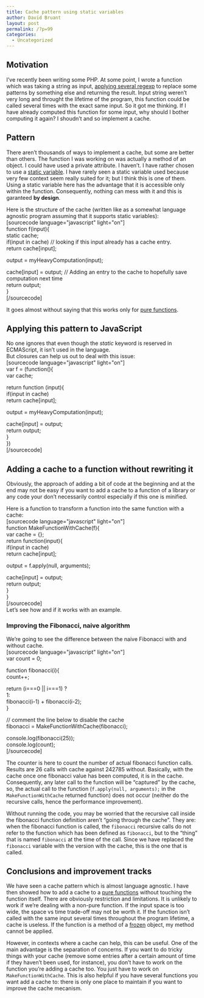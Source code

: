 ```yaml
---
title: Cache pattern using static variables
author: David Bruant
layout: post
permalink: /?p=99
categories:
  - Uncategorized
---
```

## Motivation

I&#8217;ve recently been writing some PHP. At some point, I wrote a function which was taking a string as input, [applying several regexp][1] to replace some patterns by something else and returning the result. Input string weren&#8217;t very long and throught the lifetime of the program, this function could be called several times with the exact same input. So it got me thinking. If I have already computed this function for some input, why should I bother computing it again? I shoudn&#8217;t and so implement a cache.

## Pattern

There aren&#8217;t thousands of ways to implement a cache, but some are better than others. The function I was working on was actually a method of an object. I could have used a private attribute. I haven&#8217;t. I have rather chosen to use a [static variable][2]. I have rarely seen a static variable used because very few context seem really suited for it; but I think this is one of them. Using a static variable here has the advantage that it is accessible only within the function. Consequently, nothing can mess with it and this is garanteed **by design**.

Here is the structure of the cache (written like as a somewhat language agnostic program assuming that it supports static variables):  
[sourcecode language="javascript" light="on"]  
function f(input){  
static cache;  
if(input in cache) // looking if this input already has a cache entry.  
return cache[input];

output = myHeavyComputation(input);

cache[input] = output; // Adding an entry to the cache to hopefully save computation next time  
return output;  
}  
[/sourcecode]

It goes almost without saying that this works only for [pure functions][3]. 

## Applying this pattern to JavaScript

No one ignores that even though the *static* keyword is reserved in ECMAScript, it isn&#8217;t used in the language.  
But closures can help us out to deal with this issue:  
[sourcecode language="javascript" light="on"]  
var f = (function(){  
var cache;

return function (input){  
if(input in cache)  
return cache[input];

output = myHeavyComputation(input);

cache[input] = output;  
return output;  
}  
})  
[/sourcecode] 

## Adding a cache to a function without rewriting it

Obviously, the approach of adding a bit of code at the beginning and at the end may not be easy if you want to add a cache to a function of a library or any code your don&#8217;t necessarily control especially if this one is minified.

Here is a function to transform a function into the same function with a cache:  
[sourcecode language="javascript" light="on"]  
function MakeFunctionWithCache(f){  
var cache = {};  
return function(input){  
if(input in cache)  
return cache[input];

output = f.apply(null, arguments);

cache[input] = output;  
return output;  
}  
}  
[/sourcecode]  
Let&#8217;s see how and if it works with an example. 

### Improving the Fibonacci, naive algorithm

We&#8217;re going to see the difference between the naive Fibonacci with and without cache.  
[sourcecode language="javascript" light="on"]  
var count = 0;

function fibonacci(i){  
count++;

return (i===0 || i===1) ?  
1:  
fibonacci(i-1) + fibonacci(i-2);  
}

// comment the line below to disable the cache  
fibonacci = MakeFunctionWithCache(fibonacci);

console.log(fibonacci(25));  
console.log(count);  
[/sourcecode]

The counter is here to count the number of actual fibonacci function calls. Results are 26 calls with cache against 242785 without. Basically, with the cache once one fibonacci value has been computed, it is in the cache. Consequently, any later call to the function will be &#8220;captured&#8221; by the cache, so, the actual call to the function (`f.apply(null, arguments);` in the `MakeFunctionWithCache` returned function) does not occur (neither do the recursive calls, hence the performance improvement). 

Without running the code, you may be worried that the recursive call inside the fibonacci function definition aren&#8217;t &#8220;going through the cache&#8221;. They are: when the fibonacci function is called, the `fibonacci` recursive calls do not refer to the function which has been defined as `fibonacci`, but to the &#8220;thing&#8221; that is named `fibonacci` at the time of the call. Since we have replaced the `fibonacci` variable with the version with the cache, this is the one that is called. 

## Conclusions and improvement tracks

We have seen a cache pattern which is almost language agnostic. I have then showed how to add a cache to a [pure functions][3] without touching the function itself. There are obviously restriction and limitations. It is unlikely to work if we&#8217;re dealing with a non-pure function. If the input space is too wide, the space vs time trade-off may not be worth it. If the function isn&#8217;t called with the same input several times throughout the program lifetime, a cache is useless. If the function is a method of a [frozen][4] object, my method cannot be applied. 

However, in contexts where a cache can help, this can be useful. One of the main advantage is the separation of concerns. If you want to do tricky things with your cache (remove some entries after a certain amount of time if they haven&#8217;t been used, for instance), you don&#8217;t have to work on the function you&#8217;re adding a cache too. You just have to work on `MakeFunctionWithCache`. This is also helpful if you have several functions you want add a cache to: there is only one place to maintain if you want to improve the cache mecanism.

 [1]: http://www.php.net/manual/en/function.preg-replace.php
 [2]: http://en.wikipedia.org/wiki/Static_variable
 [3]: http://en.wikipedia.org/wiki/Pure_function
 [4]: https://developer.mozilla.org/en/JavaScript/Reference/Global_Objects/Object/freeze